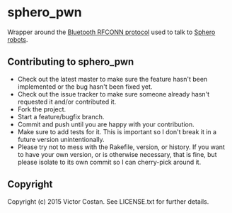 # sphero_pwn

Wrapper around the
[Bluetooth RFCONN protocol](http://sdk.sphero.com/api-reference/api-packet-format/)
used to talk to
[Sphero robots](http://www.sphero.com/).

## Contributing to sphero_pwn

* Check out the latest master to make sure the feature hasn't been implemented
  or the bug hasn't been fixed yet.
* Check out the issue tracker to make sure someone already hasn't requested it
  and/or contributed it.
* Fork the project.
* Start a feature/bugfix branch.
* Commit and push until you are happy with your contribution.
* Make sure to add tests for it. This is important so I don't break it in a
  future version unintentionally.
* Please try not to mess with the Rakefile, version, or history. If you want to
  have your own version, or is otherwise necessary, that is fine, but please
  isolate to its own commit so I can cherry-pick around it.

## Copyright

Copyright (c) 2015 Victor Costan. See LICENSE.txt for further details.
